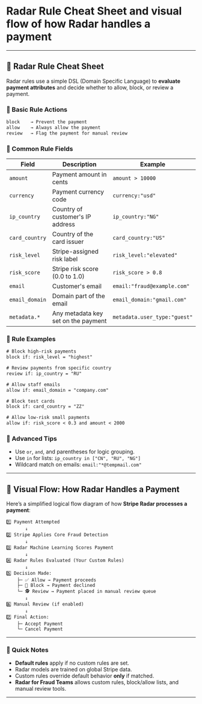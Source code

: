 # **Radar Rule Cheat Sheet** and **visual flow of how Radar handles a payment**

---

## 🎯 Radar Rule Cheat Sheet

Radar rules use a simple DSL (Domain Specific Language) to **evaluate payment attributes** and decide whether to allow, block, or review a payment.

### 📌 Basic Rule Actions

```txt
block    → Prevent the payment
allow    → Always allow the payment
review   → Flag the payment for manual review
```

### 📌 Common Rule Fields

| Field          | Description                         | Example                      |
| -------------- | ----------------------------------- | ---------------------------- |
| `amount`       | Payment amount in cents             | `amount > 10000`             |
| `currency`     | Payment currency code               | `currency:"usd"`             |
| `ip_country`   | Country of customer's IP address    | `ip_country:"NG"`            |
| `card_country` | Country of the card issuer          | `card_country:"US"`          |
| `risk_level`   | Stripe-assigned risk label          | `risk_level:"elevated"`      |
| `risk_score`   | Stripe risk score (0.0 to 1.0)      | `risk_score > 0.8`           |
| `email`        | Customer's email                    | `email:"fraud@example.com"`  |
| `email_domain` | Domain part of the email            | `email_domain:"gmail.com"`   |
| `metadata.*`   | Any metadata key set on the payment | `metadata.user_type:"guest"` |

### 📌 Rule Examples

```txt
# Block high-risk payments
block if: risk_level = "highest"

# Review payments from specific country
review if: ip_country = "RU"

# Allow staff emails
allow if: email_domain = "company.com"

# Block test cards
block if: card_country = "ZZ"

# Allow low-risk small payments
allow if: risk_score < 0.3 and amount < 2000
```

### 📌 Advanced Tips

* Use `or`, `and`, and parentheses for logic grouping.
* Use `in` for lists: `ip_country in ["CN", "RU", "NG"]`
* Wildcard match on emails: `email:"*@tempmail.com"`

---

## 🔄 Visual Flow: How Radar Handles a Payment

Here’s a simplified logical flow diagram of how **Stripe Radar processes a payment**:

```
1️⃣ Payment Attempted
       ↓
2️⃣ Stripe Applies Core Fraud Detection
       ↓
3️⃣ Radar Machine Learning Scores Payment
       ↓
4️⃣ Radar Rules Evaluated (Your Custom Rules)
       ↓
5️⃣ Decision Made:
    ├─ ✅ Allow → Payment proceeds
    ├─ 🚫 Block → Payment declined
    └─ 🕵️ Review → Payment placed in manual review queue
       ↓
6️⃣ Manual Review (if enabled)
       ↓
7️⃣ Final Action:
    ├─ Accept Payment
    └─ Cancel Payment
```

---

### 🧠 Quick Notes

* **Default rules** apply if no custom rules are set.
* Radar models are trained on global Stripe data.
* Custom rules override default behavior **only** if matched.
* **Radar for Fraud Teams** allows custom rules, block/allow lists, and manual review tools.

---

